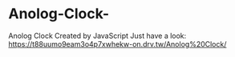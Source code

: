 # Anolog-Clock-
Anolog Clock Created by JavaScript
Just have a look: https://t88uumo9eam3o4p7xwhekw-on.drv.tw/Anolog%20Clock/
